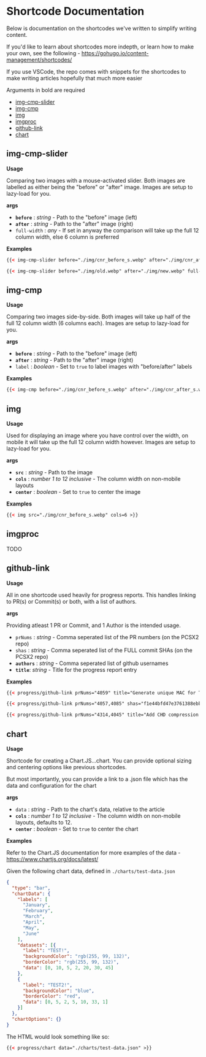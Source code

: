 # Shortcode Documentation

Below is documentation on the shortcodes we've written to simplify writing content.

If you'd like to learn about shortcodes more indepth, or learn how to make your own, see the following - https://gohugo.io/content-management/shortcodes/

If you use VSCode, the repo comes with snippets for the shortcodes to make writing articles hopefully that much more easier

Arguments in bold are required

- [img-cmp-slider](#img-cmp-slider)
- [img-cmp](#img-cmp)
- [img](#img)
- [imgproc](#imgproc)
- [github-link](#github-link)
- [chart](#chart)

## img-cmp-slider

**Usage**

Comparing two images with a mouse-activated slider.  Both images are labelled as either being the "before" or "after" image.  Images are setup to lazy-load for you.

**args**

- **`before`** : _string_ - Path to the "before" image (left)
- **`after`** : _string_ - Path to the "after" image (right)
- `full-width` : _any_ - If set in anyway the comparison will take up the full 12 column width, else 6 column is preferred

**Examples**

```html
{{< img-cmp-slider before="./img/cnr_before_s.webp" after="./img/cnr_after_s.webp">}}

{{< img-cmp-slider before="./img/old.webp" after="./img/new.webp" full-width="true">}}
```

## img-cmp

**Usage**

Comparing two images side-by-side.  Both images will take up half of the full 12 column width (6 columns each).  Images are setup to lazy-load for you.

**args**

- **`before`** : _string_ - Path to the "before" image (left)
- **`after`** : _string_ - Path to the "after" image (right)
- `label` : _boolean_ - Set to `true` to label images with "before/after" labels

**Examples**

```html
{{< img-cmp before="./img/cnr_before_s.webp" after="./img/cnr_after_s.webp">}}
```

## img

**Usage**

Used for displaying an image where you have control over the width, on mobile it will take up the full 12 column width however. Images are setup to lazy-load for you.

**args**

- **`src`** : _string_ - Path to the image
- **`cols`** : _number 1 to 12 inclusive_ - The column width on non-mobile layouts
- **`center`** : _boolean_ - Set to `true` to center the image

**Examples**

```html
{{< img src="./img/cnr_before_s.webp" cols=6 >}}
```

## imgproc

TODO

## github-link

**Usage**

All in one shortcode used heavily for progress reports.  This handles linking to PR(s) or Commit(s) or both, with a list of authors.

**args**

Providing atleast 1 PR or Commit, and 1 Author is the intended usage.

- `prNums` : _string_ - Comma seperated list of the PR numbers (on the PCSX2 repo)
- `shas` : _string_ - Comma seperated list of the FULL commit SHAs (on the PCSX2 repo)
- **`authors`** : _string_ - Comma seperated list of github usernames
- **`title`**: _string_ - Title for the progress report entry

**Examples**

```html
{{< progress/github-link prNums="4059" title="Generate unique MAC for TAP" authors="TheLastRar" >}}

{{< progress/github-link prNums="4057,4085" shas="f1e44bfd47e3761388ebb5cc8ca4db78bb24916c" title="SPU2: Improve DMA/IRQ timing" authors="refractionpcsx2" >}}

{{< progress/github-link prNums="4314,4045" title="Add CHD compression format support" authors="rtissera,SleepyMan,siddhartha77" >}}
```

## chart

**Usage**

Shortcode for creating a Chart.JS...chart.  You can provide optional sizing and centering options like previous shortcodes.

But most importantly, you can provide a link to a .json file which has the data and configuration for the chart

**args**

- `data` : _string_ - Path to the chart's data, relative to the article
- **`cols`** : _number 1 to 12 inclusive_ - The column width on non-mobile layouts, defaults to 12.
- **`center`** : _boolean_ - Set to `true` to center the chart

**Examples**

Refer to the Chart.JS documentation for more examples of the data - https://www.chartjs.org/docs/latest/

Given the following chart data, defined in `./charts/test-data.json`

```json
{
  "type": "bar",
  "chartData": {
    "labels": [
      "January",
      "February",
      "March",
      "April",
      "May",
      "June"
    ],
    "datasets": [{
      "label": "TEST!",
      "backgroundColor": "rgb(255, 99, 132)",
      "borderColor": "rgb(255, 99, 132)",
      "data": [0, 10, 5, 2, 20, 30, 45]
    },
    {
      "label": "TEST2!",
      "backgroundColor": "blue",
      "borderColor": "red",
      "data": [0, 5, 2, 5, 10, 33, 1]
    }]
  },
  "chartOptions": {}
}

```

The HTML would look something like so:

```html
{{< progress/chart data="./charts/test-data.json" >}}
```
